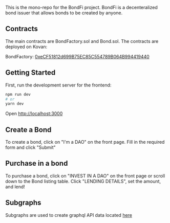 This is the mono-repo for the BondFi project. BondFi is a decenteralized bond issuer that allows bonds to be created by anyone. 

## Contracts
The main contracts are BondFactory.sol and Bond.sol. The contracts are deployed on Kovan:

BondFactory: [0xeCF51812d699B75EC85C554789B064B994419440](https://kovan.etherscan.io/address/0xecf51812d699b75ec85c554789b064b994419440)

## Getting Started

First, run the development server for the frontend:

```bash
npm run dev
# or
yarn dev
```

Open [http://localhost:3000](http://localhost:3000)

## Create a Bond
To create a bond, click on "I'm a DAO" on the front page. Fill in the required form and click "Submit"

## Purchase in a bond
To purchase a bond, click on "INVEST IN A DAO" on the front page or scroll down to the Bond listing table. Click "LENDING DETAILS", set the amount, and lend!

## Subgraphs
Subgraphs are used to create graphql API data located [here](https://thegraph.com/hosted-service/subgraph/ltyu/ethglobal-dao-lend-subgraph-repo?selected=playground)

